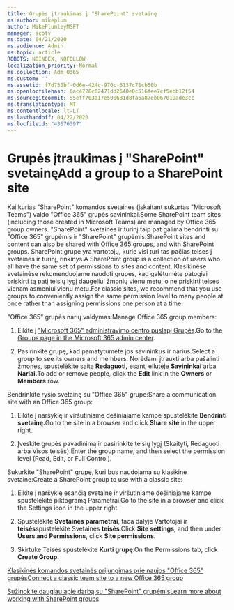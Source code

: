 ```yaml
---
title: Grupės įtraukimas į "SharePoint" svetainę
ms.author: mikeplum
author: MikePlumleyMSFT
manager: scotv
ms.date: 04/21/2020
ms.audience: Admin
ms.topic: article
ROBOTS: NOINDEX, NOFOLLOW
localization_priority: Normal
ms.collection: Adm_O365
ms.custom: ''
ms.assetid: f7d730bf-0d6e-424c-970c-6137c71cb50b
ms.openlocfilehash: 6ac4728c02471dd2640e0c516fee7cf5ebb12f54
ms.sourcegitcommit: 55eff703a17e500681d8fa6a87eb067019ade3cc
ms.translationtype: MT
ms.contentlocale: lt-LT
ms.lasthandoff: 04/22/2020
ms.locfileid: "43676397"
---
```

# <a name="add-a-group-to-a-sharepoint-site"></a><span data-ttu-id="ad45f-102">Grupės įtraukimas į "SharePoint" svetainę</span><span class="sxs-lookup"><span data-stu-id="ad45f-102">Add a group to a SharePoint site</span></span>

<span data-ttu-id="ad45f-103">Kai kurias "SharePoint" komandos svetaines (įskaitant sukurtas "Microsoft Teams") valdo "Office 365" grupės savininkai.</span><span class="sxs-lookup"><span data-stu-id="ad45f-103">Some SharePoint team sites (including those created in Microsoft Teams) are managed by Office 365 group owners.</span></span> <span data-ttu-id="ad45f-104">"SharePoint" svetaines ir turinį taip pat galima bendrinti su "Office 365" grupėmis ir "SharePoint" grupėmis.</span><span class="sxs-lookup"><span data-stu-id="ad45f-104">SharePoint sites and content can also be shared with Office 365 groups, and with SharePoint groups.</span></span> <span data-ttu-id="ad45f-105">SharePoint grupė yra vartotojų, kurie visi turi tas pačias teises į svetaines ir turinį, rinkinys.</span><span class="sxs-lookup"><span data-stu-id="ad45f-105">A SharePoint group is a collection of users who all have the same set of permissions to sites and content.</span></span> <span data-ttu-id="ad45f-106">Klasikinėse svetainėse rekomenduojame naudoti grupes, kad galėtumėte patogiai priskirti tą patį teisių lygį daugeliui žmonių vienu metu, o ne priskirti teises vienam asmeniui vienu metu.</span><span class="sxs-lookup"><span data-stu-id="ad45f-106">For classic sites, we recommend that you use groups to conveniently assign the same permission level to many people at once rather than assigning permissions one person at a time.</span></span>
  
<span data-ttu-id="ad45f-107">"Office 365" grupės narių valdymas:</span><span class="sxs-lookup"><span data-stu-id="ad45f-107">Manage Office 365 group members:</span></span>
  
1. <span data-ttu-id="ad45f-108">Eikite į ["Microsoft 365" administravimo centro puslapį Grupės](https://portal.office.com/adminportal/home#/groups).</span><span class="sxs-lookup"><span data-stu-id="ad45f-108">Go to the [Groups page in the Microsoft 365 admin center](https://portal.office.com/adminportal/home#/groups).</span></span>
    
2. <span data-ttu-id="ad45f-109">Pasirinkite grupę, kad pamatytumėte jos savininkus ir narius.</span><span class="sxs-lookup"><span data-stu-id="ad45f-109">Select a group to see its owners and members.</span></span> <span data-ttu-id="ad45f-110">Norėdami įtraukti arba pašalinti žmones, spustelėkite saitą **Redaguoti,** esantį eilutėje **Savininkai** arba **Nariai.**</span><span class="sxs-lookup"><span data-stu-id="ad45f-110">To add or remove people, click the **Edit** link in the **Owners** or **Members** row.</span></span> 
    
<span data-ttu-id="ad45f-111">Bendrinkite ryšio svetainę su "Office 365" grupe:</span><span class="sxs-lookup"><span data-stu-id="ad45f-111">Share a communication site with an Office 365 group:</span></span>
  
1. <span data-ttu-id="ad45f-112">Eikite į naršyklę ir viršutiniame dešiniajame kampe spustelėkite **Bendrinti svetainę.**</span><span class="sxs-lookup"><span data-stu-id="ad45f-112">Go to the site in a browser and click **Share site** in the upper right.</span></span> 
    
2. <span data-ttu-id="ad45f-113">Įveskite grupės pavadinimą ir pasirinkite teisių lygį (Skaityti, Redaguoti arba Visos teisės).</span><span class="sxs-lookup"><span data-stu-id="ad45f-113">Enter the group name, and then select the permission level (Read, Edit, or Full Control).</span></span>
    
<span data-ttu-id="ad45f-114">Sukurkite "SharePoint" grupę, kuri bus naudojama su klasikine svetaine:</span><span class="sxs-lookup"><span data-stu-id="ad45f-114">Create a SharePoint group to use with a classic site:</span></span>
  
1. <span data-ttu-id="ad45f-115">Eikite į naršyklę esančią svetainę ir viršutiniame dešiniajame kampe spustelėkite piktogramą Parametrai.</span><span class="sxs-lookup"><span data-stu-id="ad45f-115">Go to the site in a browser and click the Settings icon in the upper right.</span></span>
    
2. <span data-ttu-id="ad45f-116">Spustelėkite **Svetainės parametrai**, tada dalyje Vartotojai ir **teisės**spustelėkite Svetainės **teisės**.</span><span class="sxs-lookup"><span data-stu-id="ad45f-116">Click **Site settings**, and then under **Users and Permissions**, click **Site permissions**.</span></span>
    
3. <span data-ttu-id="ad45f-117">Skirtuke Teisės spustelėkite **Kurti grupę**.</span><span class="sxs-lookup"><span data-stu-id="ad45f-117">On the Permissions tab, click **Create Group**.</span></span>
    
[<span data-ttu-id="ad45f-118">Klasikinės komandos svetainės prijungimas prie naujos "Office 365" grupės</span><span class="sxs-lookup"><span data-stu-id="ad45f-118">Connect a classic team site to a new Office 365 group</span></span>](https://go.microsoft.com/fwlink/?linkid=2008654)
  
[<span data-ttu-id="ad45f-119">Sužinokite daugiau apie darbą su "SharePoint" grupėmis</span><span class="sxs-lookup"><span data-stu-id="ad45f-119">Learn more about working with SharePoint groups</span></span>](https://go.microsoft.com/fwlink/?linkid=874658)
  

